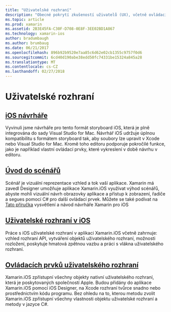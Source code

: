 ```yaml
---
title: "Uživatelské rozhraní"
description: "Obecné pokrytí zkušeností uživatelů (UX), včetně ovládacích prvků, Návrhář a zásady designu UX."
ms.topic: article
ms.prod: xamarin
ms.assetid: 2B3E45FA-C30F-D708-0E8F-3EE02BD1A867
ms.technology: xamarin-ios
author: bradumbaugh
ms.author: brumbaug
ms.date: 06/21/2017
ms.openlocfilehash: 896b92b9520e7aa85c6d62e02cb1355c9757f0d6
ms.sourcegitcommit: 6cd40d190abe38edd50fc74331be15324a845a28
ms.translationtype: MT
ms.contentlocale: cs-CZ
ms.lasthandoff: 02/27/2018
---
```

# <a name="user-interface"></a>Uživatelské rozhraní

## <a name="ios-designeriosuser-interfacedesignerindexmd"></a>[iOS návrháře](~/ios/user-interface/designer/index.md)

Vyvinuli jsme návrháře pro tento formát storyboard iOS, která je plně integrována do sady Visual Studio for Mac. Návrhář iOS udržuje úplnou kompatibilitu s formátem storyboard tak, aby soubory lze upravit v Xcode nebo Visual Studio for Mac. Kromě toho editoru podporuje pokročilé funkce, jako je například vlastní ovládací prvky, které vykreslení v době návrhu v editoru.


## <a name="introduction-to-storyboardsiosuser-interfacestoryboardsindexmd"></a>[Úvod do scénářů](~/ios/user-interface/storyboards/index.md)

Scénář je vizuální reprezentace vzhled a tok vaší aplikace. Xamarin má zavedl Designer umožňuje aplikace Xamarin.iOS využívat výhod scénářů, abyste mohli vizuální návrh obrazovky aplikace a přístup k zobrazení, řadiče a segues pomocí C# pro další ovládací prvek. Můžete se také podívat na [Tato příručka](~/ios/user-interface/designer/introduction.md) vysvětlení a návod návrháře Xamarin pro iOS

## <a name="user-interface-in-iosiosuser-interfaceios-uiindexmd"></a>[Uživatelské rozhraní v iOS](~/ios/user-interface/ios-ui/index.md)

Práce s iOS uživatelské rozhraní v aplikaci Xamarin.iOS včetně zahrnuje: vzhled rozhraní API, vytváření objektů uživatelského rozhraní, možnosti rozložení, poskytuje hmatová zpětnou vazbu a práci s vlákna uživatelského rozhraní.

## <a name="user-interface-controlsiosuser-interfacecontrolsindexmd"></a>[Ovládacích prvků uživatelského rozhraní](~/ios/user-interface/controls/index.md)

Xamarin.iOS zpřístupní všechny objekty nativní uživatelského rozhraní, která je poskytovaných společností Apple. Budou přidány do aplikace Xamarin.iOS pomocí iOS Designer, na Xcode rozhraní tvůrce snadno nebo prostřednictvím kódu programu. Bez ohledu na to, kterou metodu zvolit Xamarin.iOS zpřístupní všechny vlastnosti objektu uživatelské rozhraní a metody v jazyce C#.


